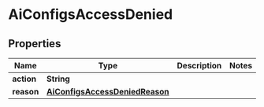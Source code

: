 

# AiConfigsAccessDenied


## Properties

| Name | Type | Description | Notes |
|------------ | ------------- | ------------- | -------------|
|**action** | **String** |  |  |
|**reason** | [**AiConfigsAccessDeniedReason**](AiConfigsAccessDeniedReason.md) |  |  |



